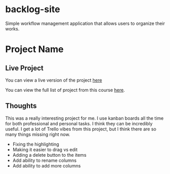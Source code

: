 # backlog-site
Simple workflow management application that allows users to organize their works.
# Project Name

## Live Project

You can view a live version of the project [here](https://AmiraliEsi83.github.io/backlog-site/)

You can view the full list of project from this course [here](https://github.com/AmiraliEsi83).

## Thoughts

This was a really interesting project for me. I use kanban boards all the time for both professional and personal tasks. I think they can be incredibly useful. I get a lot of Trello vibes from this project, but I think there are so many things missing right now.

- Fixing the highlighting
- Making it easier to drag vs edit
- Adding a delete button to the items
- Add ability to rename columns
- Add ability to add more columns
